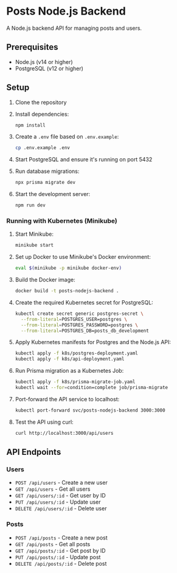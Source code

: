 # Posts Node.js Backend

A Node.js backend API for managing posts and users.

## Prerequisites

- Node.js (v14 or higher)
- PostgreSQL (v12 or higher)

## Setup

1. Clone the repository
2. Install dependencies:

   ```bash
   npm install
   ```

3. Create a `.env` file based on `.env.example`:

   ```bash
   cp .env.example .env
   ```

4. Start PostgreSQL and ensure it's running on port 5432

5. Run database migrations:

   ```bash
   npx prisma migrate dev
   ```

6. Start the development server:
   ```bash
   npm run dev
   ```

### Running with Kubernetes (Minikube)

1. Start Minikube:

   ```bash
   minikube start
   ```

2. Set up Docker to use Minikube's Docker environment:

   ```bash
   eval $(minikube -p minikube docker-env)
   ```

3. Build the Docker image:

   ```bash
   docker build -t posts-nodejs-backend .
   ```

4. Create the required Kubernetes secret for PostgreSQL:

   ```bash
   kubectl create secret generic postgres-secret \
     --from-literal=POSTGRES_USER=postgres \
     --from-literal=POSTGRES_PASSWORD=postgres \
     --from-literal=POSTGRES_DB=posts_db_development
   ```

5. Apply Kubernetes manifests for Postgres and the Node.js API:

   ```bash
   kubectl apply -f k8s/postgres-deployment.yaml
   kubectl apply -f k8s/api-deployment.yaml
   ```

6. Run Prisma migration as a Kubernetes Job:

   ```bash
   kubectl apply -f k8s/prisma-migrate-job.yaml
   kubectl wait --for=condition=complete job/prisma-migrate
   ```

7. Port-forward the API service to localhost:

   ```bash
   kubectl port-forward svc/posts-nodejs-backend 3000:3000
   ```

8. Test the API using curl:
   ```bash
   curl http://localhost:3000/api/users
   ```

## API Endpoints

### Users

- `POST /api/users` - Create a new user
- `GET /api/users` - Get all users
- `GET /api/users/:id` - Get user by ID
- `PUT /api/users/:id` - Update user
- `DELETE /api/users/:id` - Delete user

### Posts

- `POST /api/posts` - Create a new post
- `GET /api/posts` - Get all posts
- `GET /api/posts/:id` - Get post by ID
- `PUT /api/posts/:id` - Update post
- `DELETE /api/posts/:id` - Delete post
